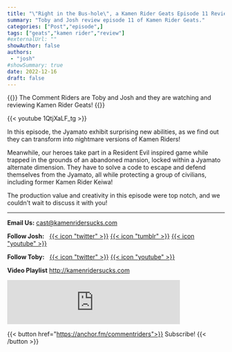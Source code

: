 ```yaml
---
title: "\"Right in the Bus-hole\", a Kamen Rider Geats Episode 11 Review"
summary: "Toby and Josh review episode 11 of Kamen Rider Geats."
categories: ["Post","episode",]
tags: ["geats","kamen rider","review"]
#externalUrl: ""
showAuthor: false
authors:
 - "josh"
#showSummary: true
date: 2022-12-16
draft: false
---
```


{{<lead>}}
The Comment Riders are Toby and Josh and they are watching and reviewing Kamen Rider Geats!
{{</lead>}}

{{< youtube 1QtjXaLF_tg >}}

In this episode, the Jyamato exhibit surprising new abilities, as we find out they can transform into nightmare versions of Kamen Riders!

Meanwhile, our heroes take part in a Resident Evil inspired game while trapped in the grounds of an abandoned mansion, locked within a Jyamato alternate dimension. They have to solve a code to escape and defend themselves from the Jyamato, all while protecting a group of civilians, including former Kamen Rider Keiwa!

The production value and creativity in this episode were top notch, and we couldn't wait to discuss it with you!

---

**Email Us:** cast@kamenridersucks.com

**Follow Josh:**&nbsp;&nbsp; <a href='https://twitter.com/PrettyDeceJosh'>{{< icon "twitter" >}}</a> <a href='https://prettydecejosh.tumblr.com'>{{< icon "tumblr" >}}</a> <a href='https://www.youtube.com/prettydece'>{{< icon "youtube" >}}</a>

**Follow Toby:**&nbsp;&nbsp; <a href='https://twitter.com/LifeOfTobes'>{{< icon "twitter" >}}</a> <a href='https://www.youtube.com/tobesplays'>{{< icon "youtube" >}}</a>

**Video Playlist** http://kamenridersucks.com

<iframe src="https://anchor.fm/commentriders/embed/episodes/Kamen-Rider-Geats-11---Right-in-the-Bus-hole-e1sc9jj" height="102px" width="400px" frameborder="0" scrolling="no"></iframe>

<p>

{{< button href="https://anchor.fm/commentriders">}}
Subscribe!
{{< /button >}}